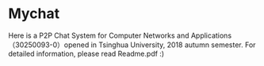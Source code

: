 # Mychat
Here is a P2P Chat System for Computer Networks and Applications（30250093-0）opened in Tsinghua University, 2018 autumn semester.
For detailed information, please read Readme.pdf :)
